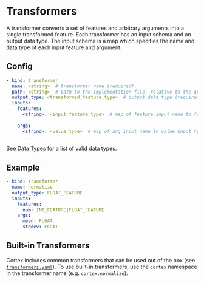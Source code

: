 # Transformers

A transformer converts a set of features and arbitrary arguments into a single transformed feature. Each transformer has an input schema and an output data type. The input schema is a map which specifies the name and data type of each input feature and argument.

## Config

```yaml
- kind: transformer
  name: <string>  # transformer name (required)
  path: <string>  # path to the implementation file, relative to the application root (default: implementations/transformers/<name>.py)
  output_type: <transformed_feature_type>  # output data type (required)
  inputs:
    features:
      <string>: <input_feature_type>  # map of feature input name to feature input type(s) (required)
      ...
    args:
      <string>: <value_type>  # map of arg input name to value input type(s) (optional)
      ...
```

See [Data Types](datatypes.md) for a list of valid data types.

## Example

```yaml
- kind: transformer
  name: normalize
  output_type: FLOAT_FEATURE
  inputs:
    features:
      num: INT_FEATURE|FLOAT_FEATURE
    args:
      mean: FLOAT
      stddev: FLOAT
```

## Built-in Transformers

Cortex includes common transformers that can be used out of the box (see <!-- CORTEX_VERSION_MINOR -->[`transformers.yaml`](https://github.com/cortexlabs/cortex/blob/0.1/pkg/transformers/transformers.yaml)). To use built-in transformers, use the `cortex` namespace in the transformer name (e.g. `cortex.normalize`).
